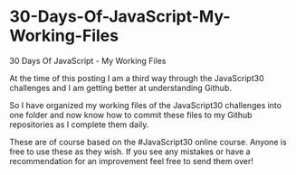 # 30-Days-Of-JavaScript-My-Working-Files
30 Days Of JavaScript - My Working Files

At the time of this posting I am a third way through the JavaScript30 challenges
and I am getting better at understanding Github. 

So I have organized my working files of the JavaScript30 challenges into one folder
and now know how to commit these files to my Github repositories as I complete them daily.

These are of course based on the #JavaScript30 online course. Anyone is free to use these as they wish.
If you see any mistakes or have a recommendation for an improvement feel free to send them over!
